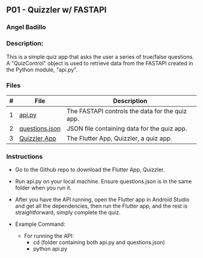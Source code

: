 ## P01 - Quizzler w/ FASTAPI

### Angel Badillo

### Description:

This is a simple quiz app that asks the user a series of true/false questions.
A "QuizControl" object is used to retrieve data from the FASTAPI created in the Python module, "api.py".

### Files

| # | File                                                        | Description                                     |
| :-: | ----------------------------------------------------------- | ----------------------------------------------- |
| 1 | [api.py](api.py)                                               | The FASTAPI controls the data for the quiz app. |
| 2 | [questions.json](questions.json)                               | JSON file containing data for the quiz app.     |
| 3 | [Quizzler App](https://github.com/It-Is-Legend27/P01_Quizzler) | The Flutter App, Quizzler, a quiz app.          |

### Instructions

- Go to the Github repo to download the Flutter App, Quizzler.
- Run api.py on your local machine. Ensure questions.json is
  in the same folder when you run it.
- After you have the API running, open the Flutter app in Android Studio and get all the dependencies, then run the Flutter app, and the rest is straightforward, simply complete the quiz.
- Example Command:

  - For running the API:
    - cd (folder containing both api.py and questions.json)
    - python api.py
